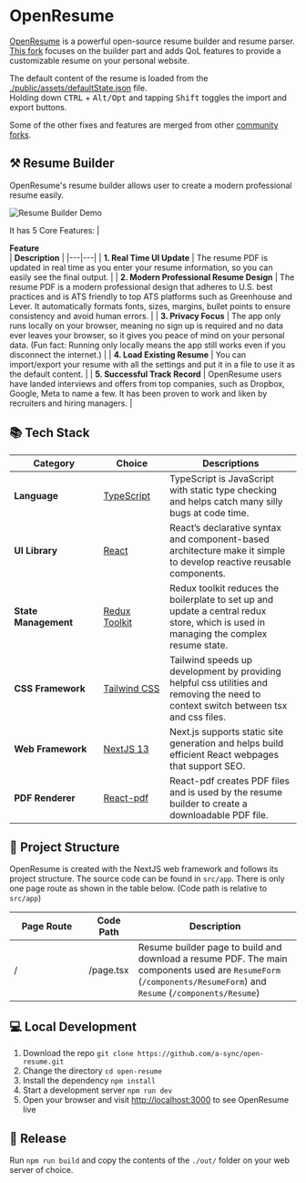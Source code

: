 # OpenResume
[OpenResume](https://open-resume.com) is a powerful open-source resume builder and resume parser.  
[This fork](https://github.com/a-sync/my-open-resume) focuses on the builder part and adds QoL features to provide a customizable resume on your personal website.  

The default content of the resume is loaded from the [./public/assets/defaultState.json](./public/assets/defaultState.json) file.  
Holding down <kbd>CTRL</kbd> + <kbd>Alt/Opt</kbd> and tapping <kbd>Shift</kbd> toggles the import and export buttons.  

Some of the other fixes and features are merged from other [community forks](https://github.com/xitanggg/open-resume/network).  

## ⚒️ Resume Builder
OpenResume's resume builder allows user to create a modern professional resume easily.  

![Resume Builder Demo](https://i.ibb.co/jzcrrt8/resume-builder-demo-optimize.gif)

It has 5 Core Features:
| <div style="width:285px">**Feature**</div> | **Description** |
|---|---|
| **1. Real Time UI Update** | The resume PDF is updated in real time as you enter your resume information, so you can easily see the final output. |
| **2. Modern Professional Resume Design** | The resume PDF is a modern professional design that adheres to U.S. best practices and is ATS friendly to top ATS platforms such as Greenhouse and Lever. It automatically formats fonts, sizes, margins, bullet points to ensure consistency and avoid human errors. |
| **3. Privacy Focus** | The app only runs locally on your browser, meaning no sign up is required and no data ever leaves your browser, so it gives you peace of mind on your personal data. (Fun fact: Running only locally means the app still works even if you disconnect the internet.) |
| **4. Load Existing Resume** | You can import/export your resume with all the settings and put it in a file to use it as the default content. |
| **5. Successful Track Record** | OpenResume users have landed interviews and offers from top companies, such as Dropbox, Google, Meta to name a few. It has been proven to work and liken by recruiters and hiring managers. |

## 📚 Tech Stack
| <div style="width:140px">**Category**</div> | <div style="width:100px">**Choice**</div> | **Descriptions** |
|---|---|---|
| **Language** | [TypeScript](https://github.com/microsoft/TypeScript) | TypeScript is JavaScript with static type checking and helps catch many silly bugs at code time. |
| **UI Library** | [React](https://github.com/facebook/react) | React’s declarative syntax and component-based architecture make it simple to develop reactive reusable components. |
| **State Management** | [Redux Toolkit](https://github.com/reduxjs/redux-toolkit) | Redux toolkit reduces the boilerplate to set up and update a central redux store, which is used in managing the complex resume state. |
| **CSS Framework** | [Tailwind CSS](https://github.com/tailwindlabs/tailwindcss) | Tailwind speeds up development by providing helpful css utilities and removing the need to context switch between tsx and css files. |
| **Web Framework** | [NextJS 13](https://github.com/vercel/next.js) | Next.js supports static site generation and helps build efficient React webpages that support SEO. |
| **PDF Renderer** | [React-pdf](https://github.com/diegomura/react-pdf) | React-pdf creates PDF files and is used by the resume builder to create a downloadable PDF file. |

## 📁 Project Structure
OpenResume is created with the NextJS web framework and follows its project structure. The source code can be found in `src/app`. There is only one page route as shown in the table below. (Code path is relative to `src/app`)

| <div style="width:115px">**Page Route**</div> | **Code Path** | **Description** |
|---|---|---|
| / | /page.tsx | Resume builder page to build and download a resume PDF. The main components used are `ResumeForm` (`/components/ResumeForm`) and `Resume` (`/components/Resume`) |

## 💻 Local Development
1. Download the repo `git clone https://github.com/a-sync/open-resume.git`
2. Change the directory `cd open-resume`
3. Install the dependency `npm install`
4. Start a development server `npm run dev`
5. Open your browser and visit [http://localhost:3000](http://localhost:3000) to see OpenResume live

## 🚀 Release
Run `npm run build` and copy the contents of the `./out/` folder on your web server of choice.
